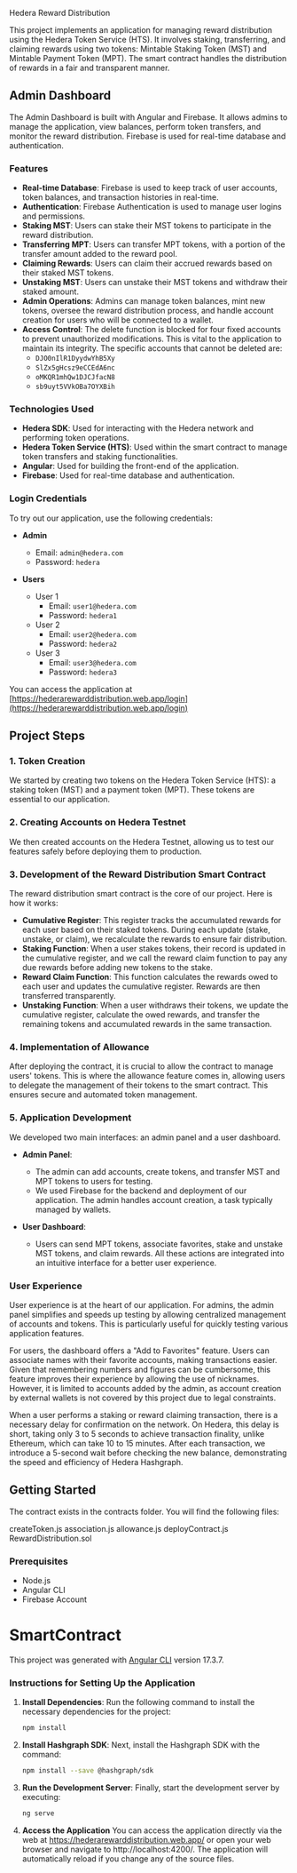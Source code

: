  Hedera Reward Distribution

This project implements an application for managing reward distribution using the Hedera Token Service (HTS). It involves staking, transferring, and claiming rewards using two tokens: Mintable Staking Token (MST) and Mintable Payment Token (MPT). The smart contract handles the distribution of rewards in a fair and transparent manner.

## Admin Dashboard

The Admin Dashboard is built with Angular and Firebase. It allows admins to manage the application, view balances, perform token transfers, and monitor the reward distribution. Firebase is used for real-time database and authentication.

### Features

- **Real-time Database**: Firebase is used to keep track of user accounts, token balances, and transaction histories in real-time.
- **Authentication**: Firebase Authentication is used to manage user logins and permissions.
- **Staking MST**: Users can stake their MST tokens to participate in the reward distribution.
- **Transferring MPT**: Users can transfer MPT tokens, with a portion of the transfer amount added to the reward pool.
- **Claiming Rewards**: Users can claim their accrued rewards based on their staked MST tokens.
- **Unstaking MST**: Users can unstake their MST tokens and withdraw their staked amount.
- **Admin Operations**: Admins can manage token balances, mint new tokens, oversee the reward distribution process, and handle account creation for users who will be connected to a wallet.
- **Access Control**: The delete function is blocked for four fixed accounts to prevent unauthorized modifications. This is vital to the application to maintain its integrity. The specific accounts that cannot be deleted are:
  - `DJO0nIlR1DyydwYhB5Xy`
  - `SlZx5gHcsz9eCCEdA6nc`
  - `oMKQR1mhQw1DJCJfacN8`
  - `sb9uyt5VVkOBa7OYXBih`

### Technologies Used

- **Hedera SDK**: Used for interacting with the Hedera network and performing token operations.
- **Hedera Token Service (HTS)**: Used within the smart contract to manage token transfers and staking functionalities.
- **Angular**: Used for building the front-end of the application.
- **Firebase**: Used for real-time database and authentication.

### Login Credentials

To try out our application, use the following credentials:

- **Admin**
  - Email: `admin@hedera.com`
  - Password: `hedera`

- **Users**
  - User 1
    - Email: `user1@hedera.com`
    - Password: `hedera1`
  - User 2
    - Email: `user2@hedera.com`
    - Password: `hedera2`
  - User 3
    - Email: `user3@hedera.com`
    - Password: `hedera3`

You can access the application at [https://hederarewarddistribution.web.app/login](https://hederarewarddistribution.web.app/login)


## Project Steps

### 1. Token Creation

We started by creating two tokens on the Hedera Token Service (HTS): a staking token (MST) and a payment token (MPT). These tokens are essential to our application.

### 2. Creating Accounts on Hedera Testnet

We then created accounts on the Hedera Testnet, allowing us to test our features safely before deploying them to production.

### 3. Development of the Reward Distribution Smart Contract

The reward distribution smart contract is the core of our project. Here is how it works:

- **Cumulative Register**: This register tracks the accumulated rewards for each user based on their staked tokens. During each update (stake, unstake, or claim), we recalculate the rewards to ensure fair distribution.
- **Staking Function**: When a user stakes tokens, their record is updated in the cumulative register, and we call the reward claim function to pay any due rewards before adding new tokens to the stake.
- **Reward Claim Function**: This function calculates the rewards owed to each user and updates the cumulative register. Rewards are then transferred transparently.
- **Unstaking Function**: When a user withdraws their tokens, we update the cumulative register, calculate the owed rewards, and transfer the remaining tokens and accumulated rewards in the same transaction.

### 4. Implementation of Allowance

After deploying the contract, it is crucial to allow the contract to manage users' tokens. This is where the allowance feature comes in, allowing users to delegate the management of their tokens to the smart contract. This ensures secure and automated token management.

### 5. Application Development

We developed two main interfaces: an admin panel and a user dashboard.

- **Admin Panel**:
  - The admin can add accounts, create tokens, and transfer MST and MPT tokens to users for testing.
  - We used Firebase for the backend and deployment of our application. The admin handles account creation, a task typically managed by wallets.

- **User Dashboard**:
  - Users can send MPT tokens, associate favorites, stake and unstake MST tokens, and claim rewards. All these actions are integrated into an intuitive interface for a better user experience.

### User Experience

User experience is at the heart of our application. For admins, the admin panel simplifies and speeds up testing by allowing centralized management of accounts and tokens. This is particularly useful for quickly testing various application features.

For users, the dashboard offers a "Add to Favorites" feature. Users can associate names with their favorite accounts, making transactions easier. Given that remembering numbers and figures can be cumbersome, this feature improves their experience by allowing the use of nicknames. However, it is limited to accounts added by the admin, as account creation by external wallets is not covered by this project due to legal constraints.

When a user performs a staking or reward claiming transaction, there is a necessary delay for confirmation on the network. On Hedera, this delay is short, taking only 3 to 5 seconds to achieve transaction finality, unlike Ethereum, which can take 10 to 15 minutes. After each transaction, we introduce a 5-second wait before checking the new balance, demonstrating the speed and efficiency of Hedera Hashgraph.

## Getting Started

The contract exists in the contracts folder. You will find the following files:

createToken.js
association.js
allowance.js
deployContract.js
RewardDistribution.sol

### Prerequisites

- Node.js
- Angular CLI
- Firebase Account

# SmartContract

This project was generated with [Angular CLI](https://github.com/angular/angular-cli) version 17.3.7.


### Instructions for Setting Up the Application

1. **Install Dependencies**: Run the following command to install the necessary dependencies for the project:

   ```bash
   npm install
   ```

2. **Install Hashgraph SDK**: Next, install the Hashgraph SDK with the command:

   ```bash
   npm install --save @hashgraph/sdk
   ```

3. **Run the Development Server**: Finally, start the development server by executing:

   ```bash
   ng serve
   ```

4. **Access the Application** You can access the application directly via the web at https://hederarewarddistribution.web.app/ or open your web browser and navigate to http://localhost:4200/. The application will automatically reload if you change any of the source files.


